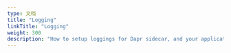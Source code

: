 ```yaml
---
type: 文档
title: "Logging"
linkTitle: "Logging"
weight: 300
description: "How to setup loggings for Dapr sidecar, and your application"
---
```


